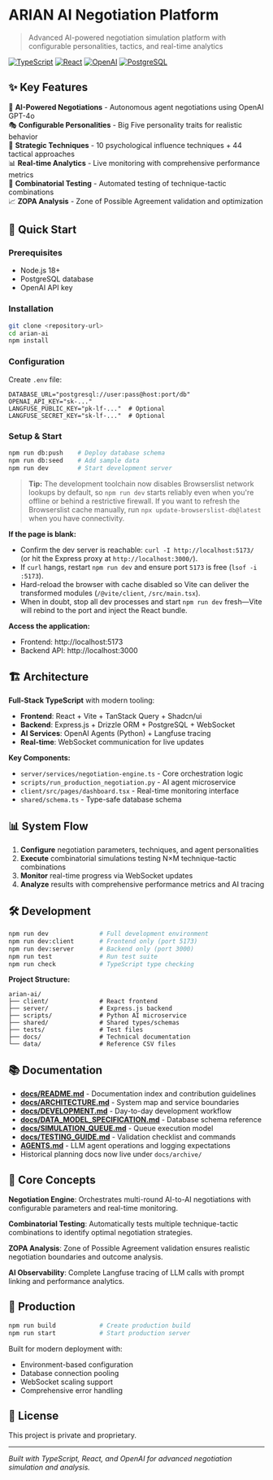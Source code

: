 # ARIAN AI Negotiation Platform

> Advanced AI-powered negotiation simulation platform with configurable personalities, tactics, and real-time analytics

[![TypeScript](https://img.shields.io/badge/TypeScript-007ACC?style=flat&logo=typescript&logoColor=white)](https://www.typescriptlang.org/)
[![React](https://img.shields.io/badge/React-20232A?style=flat&logo=react&logoColor=61DAFB)](https://reactjs.org/)
[![OpenAI](https://img.shields.io/badge/OpenAI-412991?style=flat&logo=openai&logoColor=white)](https://openai.com/)
[![PostgreSQL](https://img.shields.io/badge/PostgreSQL-316192?style=flat&logo=postgresql&logoColor=white)](https://postgresql.org/)

## ✨ Key Features

🤖 **AI-Powered Negotiations** - Autonomous agent negotiations using OpenAI GPT-4o  
🎭 **Configurable Personalities** - Big Five personality traits for realistic behavior  
🎯 **Strategic Techniques** - 10 psychological influence techniques + 44 tactical approaches  
📊 **Real-time Analytics** - Live monitoring with comprehensive performance metrics  
🔄 **Combinatorial Testing** - Automated testing of technique-tactic combinations  
📈 **ZOPA Analysis** - Zone of Possible Agreement validation and optimization  

## 🚀 Quick Start

### Prerequisites
- Node.js 18+ 
- PostgreSQL database
- OpenAI API key

### Installation
```bash
git clone <repository-url>
cd arian-ai
npm install
```

### Configuration
Create `.env` file:
```env
DATABASE_URL="postgresql://user:pass@host:port/db"
OPENAI_API_KEY="sk-..."
LANGFUSE_PUBLIC_KEY="pk-lf-..."  # Optional
LANGFUSE_SECRET_KEY="sk-lf-..."  # Optional
```

### Setup & Start
```bash
npm run db:push    # Deploy database schema
npm run db:seed    # Add sample data
npm run dev        # Start development server
```

> **Tip:** The development toolchain now disables Browserslist network lookups by default, so `npm run dev` starts reliably even when you're offline or behind a restrictive firewall. If you want to refresh the Browserslist cache manually, run `npx update-browserslist-db@latest` when you have connectivity.

**If the page is blank:**
- Confirm the dev server is reachable: `curl -I http://localhost:5173/` (or hit the Express proxy at `http://localhost:3000/`).
- If `curl` hangs, restart `npm run dev` and ensure port `5173` is free (`lsof -i :5173`).
- Hard-reload the browser with cache disabled so Vite can deliver the transformed modules (`/@vite/client`, `/src/main.tsx`).
- When in doubt, stop all dev processes and start `npm run dev` fresh—Vite will rebind to the port and inject the React bundle.

**Access the application:**
- Frontend: http://localhost:5173
- Backend API: http://localhost:3000

## 🏗️ Architecture

**Full-Stack TypeScript** with modern tooling:
- **Frontend**: React + Vite + TanStack Query + Shadcn/ui
- **Backend**: Express.js + Drizzle ORM + PostgreSQL + WebSocket
- **AI Services**: OpenAI Agents (Python) + Langfuse tracing
- **Real-time**: WebSocket communication for live updates

**Key Components:**
- `server/services/negotiation-engine.ts` - Core orchestration logic
- `scripts/run_production_negotiation.py` - AI agent microservice
- `client/src/pages/dashboard.tsx` - Real-time monitoring interface
- `shared/schema.ts` - Type-safe database schema

## 📊 System Flow

1. **Configure** negotiation parameters, techniques, and agent personalities
2. **Execute** combinatorial simulations testing N×M technique-tactic combinations  
3. **Monitor** real-time progress via WebSocket updates
4. **Analyze** results with comprehensive performance metrics and AI tracing

## 🛠️ Development

```bash
npm run dev              # Full development environment
npm run dev:client       # Frontend only (port 5173)  
npm run dev:server       # Backend only (port 3000)
npm run test             # Run test suite
npm run check            # TypeScript type checking
```

**Project Structure:**
```
arian-ai/
├── client/              # React frontend
├── server/              # Express.js backend  
├── scripts/             # Python AI microservice
├── shared/              # Shared types/schemas
├── tests/               # Test files
├── docs/                # Technical documentation
└── data/                # Reference CSV files
```

## 📚 Documentation

- **[docs/README.md](docs/README.md)** - Documentation index and contribution guidelines
- **[docs/ARCHITECTURE.md](docs/ARCHITECTURE.md)** - System map and service boundaries
- **[docs/DEVELOPMENT.md](docs/DEVELOPMENT.md)** - Day-to-day development workflow
- **[docs/DATA_MODEL_SPECIFICATION.md](docs/DATA_MODEL_SPECIFICATION.md)** - Database schema reference
- **[docs/SIMULATION_QUEUE.md](docs/SIMULATION_QUEUE.md)** - Queue execution model
- **[docs/TESTING_GUIDE.md](docs/TESTING_GUIDE.md)** - Validation checklist and commands
- **[AGENTS.md](docs/AGENTS.md)** - LLM agent operations and logging expectations
- Historical planning docs now live under `docs/archive/`

## 🔬 Core Concepts

**Negotiation Engine**: Orchestrates multi-round AI-to-AI negotiations with configurable parameters and real-time monitoring.

**Combinatorial Testing**: Automatically tests multiple technique-tactic combinations to identify optimal negotiation strategies.

**ZOPA Analysis**: Zone of Possible Agreement validation ensures realistic negotiation boundaries and outcome analysis.

**AI Observability**: Complete Langfuse tracing of LLM calls with prompt linking and performance analytics.

## 🚀 Production

```bash
npm run build            # Create production build
npm run start            # Start production server
```

Built for modern deployment with:
- Environment-based configuration
- Database connection pooling
- WebSocket scaling support
- Comprehensive error handling

## 📄 License

This project is private and proprietary.

---

*Built with TypeScript, React, and OpenAI for advanced negotiation simulation and analysis.*
